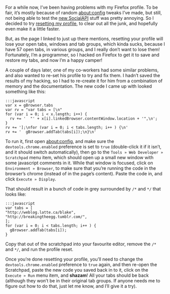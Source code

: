 <!--
.. title: Cleaning out your Firefox profile.
.. date: 2012-11-23 13:42:09
.. author: Blake Winton
.. tags: firefox, profile, cleaning, faster, mozilla
-->

For a while now, I’ve been having problems with my Firefox profile.  To be fair,
it’s mostly because of random [about:config](about:config) tweaks I’ve made, but
still, not being able to test the [new SocialAPI](
https://blog.mozilla.org/blog/2012/11/20/firefox-introduces-new-social-api-and-previews-integration-with-facebook/
) stuff was pretty annoying.  So I decided to try [resetting my profile](
http://support.mozilla.org/en-US/kb/reset-firefox-easily-fix-most-problems),
to clear out all the junk, and hopefully even make it a little faster.

But, as the page I linked to just up there mentions, resetting your profile will
lose your open tabs, windows and tab groups, which kinda sucks, because I have
57 open tabs, in various groups, and I really don’t want to lose them!
Fortunately, I’m a programmer, so I hacked on Firefox to get it to save and
restore my tabs, and now I’m a happy camper!

A couple of days later, one of my co-workers had some similar problems, and also
wanted to re-set his profile to try and fix them.  I hadn’t saved the results of
my hacking, so I had to re-create it for him from a combination of memory and
the documentation.  The new code I came up with looked something like this:

    :::javascript
    var x = gBrowser.tabs
    var rv = "var tabs = [\n"
    for (var i = 0; i < x.length; i++) {
      rv += '  "' + x[i].linkedBrowser.contentWindow.location + '",\n';
    }
    rv += '];\nfor (var i = 0; i < tabs.length; i++ ) {\n'
    rv += '  gBrowser.addTab(tabs[i]);\n}\n'

To run it, first open [about:config](about:config), and make sure the
`devtools.chrome.enabled` preference is set to `true` (double-click it if it
isn’t, and it should switch automatically), then go to the `Tools » Web
Developer » Scratchpad` menu item, which should open up a small new window with
some javascript comments in it.  While that window is focused, click on
`Environment » Browser`, to make sure that you’re running the code in the
browser’s chrome (instead of in the page’s content).  Paste the code in, and
click `Execute » Display`.

That should result in a bunch of code in grey surrounded by `/*` and `*/` that
looks like:

    :::javascript
    var tabs = [
    "http://weblog.latte.ca/blake",
    "http://breakingtheegg.tumblr.com/",
    ];
    for (var i = 0; i < tabs.length; i++ ) {
      gBrowser.addTab(tabs[i]);
    }

Copy that out of the scratchpad into your favourite editor, remove the `/*` and
`*/`, and run the profile reset.

Once you’re done resetting your profile, you’ll need to change the
`devtools.chrome.enabled` preference to `true` again, and then re-open the
Scratchpad, paste the new code you saved back in to it, click on the
`Execute » Run` menu item, and **shazam**!  All your tabs should be back
(although they won’t be in their original tab groups.  If anyone needs me to
figure out how to do that, just let me know, and I’ll give it a try).

